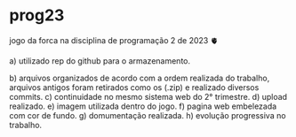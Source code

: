 # prog23
jogo da forca na disciplina de programação 2 de 2023 🫀

a) utilizado rep do github para o armazenamento.

b) arquivos organizados de acordo com a ordem realizada do trabalho, arquivos antigos foram retirados como os (.zip) e realizado diversos commits.
c) continuidade no mesmo sistema web do 2° trimestre.
d) upload realizado.
e) imagem utilizada dentro do jogo.
f) pagina web embelezada com cor de fundo.
g) domumentação realizada.
h) evolução progressiva no trabalho.


